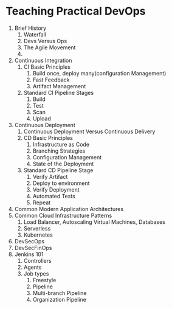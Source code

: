 # Teaching Practical DevOps

1. Brief History
    1. Waterfall
    2. Devs Versus Ops
    3. The Agile Movement
    4. 
2. Continuous Integration
    1. CI Basic Principles
        1. Build once, deploy many(configuration Management)
        2. Fast Feedback
        3. Artifact Management
    2. Standard CI Pipeline Stages
        1. Build
        2. Test
        3. Scan 
        4. Upload
3. Continuous Deployment
    1. Continuous Deployment Versus Continuous Delivery
    2. CD Basic Principles
        1. Infrastructure as Code
        2. Branching Strategies
        3. Configuration Management
        4. State of the Deployment
    2. Standard CD Pipeline Stage
        1. Verify Artifact
        2. Deploy to environment
        3. Verify Deployment
        4. Automated Tests
        5. Repeat
4. Common Modern Application Architectures
5. Common Cloud Infrastructure Patterns
    1. Load Balancer, Autoscaling Virtual Machines, Databases
    2. Serverless
    3. Kubernetes
6. DevSecOps
7. DevSecFinOps
8. Jenkins 101
    1. Controllers
    2. Agents
    3. Job types
        1. Freestyle
        2. Pipeline
        3. Multi-branch Pipeline
        4. Organization Pipeline


    